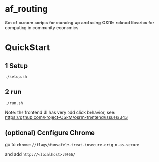 # af_routing
Set of custom scripts for standing up and using OSRM related libraries for computing in community economics

# QuickStart

## 1 Setup
`./setup.sh`

## 2 run
`./run.sh`

Note: the frontend UI has very odd click behavior, see: https://github.com/Project-OSRM/osrm-frontend/issues/343

## (optional) Configure Chrome

go to `chrome://flags/#unsafely-treat-insecure-origin-as-secure`

and add `http://<localhost>:9966/`

